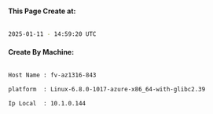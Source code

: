 
   
#### This Page Create at:

```bash

2025-01-11 - 14:59:20 UTC

```

#### Create By Machine:

```bash

Host Name : fv-az1316-843

platform  : Linux-6.8.0-1017-azure-x86_64-with-glibc2.39

Ip Local  : 10.1.0.144

```

